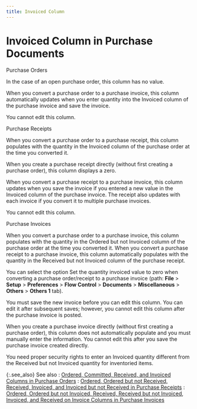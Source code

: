 ```yaml
---
title: Invoiced Column
---
```


# Invoiced Column in Purchase Documents


Purchase Orders


In the case of an open purchase order, this column has no value.


When you convert a purchase order to a purchase invoice, this column  automatically updates when you enter quantity into the Invoiced column  of the purchase invoice and save the invoice.


You cannot edit this column.


Purchase Receipts


When you convert a purchase order to a purchase receipt, this column  populates with the quantity in the Invoiced column of the purchase order  at the time you converted it.


When you create a purchase receipt directly (without first creating  a purchase order), this column displays a zero.


When you convert a purchase receipt to a purchase invoice, this column  updates when you save the invoice if you entered a new value in the Invoiced  column of the purchase invoice. The receipt also updates with each invoice  if you convert it to multiple purchase invoices.


You cannot edit this column.


Purchase Invoices


When you convert a purchase order to a purchase invoice, this column  populates with the quantity in the Ordered but not Invoiced column of  the purchase order at the time you converted it. When you convert a purchase  receipt to a purchase invoice, this column automatically populates with  the quantity in the Received but not Invoiced column of the purchase receipt.


You can select the option Set the quantity invoiced value to zero when  converting a purchase order/receipt to a purchase invoice (path: **File** > **Setup**  > **Preferences** > **Flow 
 Control** > **Documents**  > **Miscellaneous** > **Others** > **Others 
 1** tab).


You must save the new invoice before you can edit this column. You can  edit it after subsequent saves; however, you cannot edit this column after  the purchase invoice is posted.


When you create a purchase invoice directly (without first creating  a purchase order), this column does not automatically populate and you  must manually enter the information. You cannot edit this after you save  the purchase invoice created directly.


You need proper security rights to enter an Invoiced quantity different  from the Received but not Invoiced quantity for inventoried items.


{:.see_also}
See also
: [Ordered,  Committed, Received, and Invoiced Columns in Purchase Orders]({{site.pp_baseurl}}/purc-proc/doc-profile/contents/item-info/other-item-details/ordered_committed_and_received_po.html)
: [Ordered, Ordered  but not Received, Received, Invoiced, and Invoiced but not Received in  Purchase Receipts]({{site.pp_baseurl}}/purc-proc/doc-profile/contents/item-info/other-item-details/ordered_and_received_pr.html)
: [Ordered,  Ordered but not Invoiced, Received, Received but not Invoiced, Invoiced,  and Received on Invoice Columns in Purchase Invoices]({{site.pp_baseurl}}/misc/ordered_ord_not_inv_rec_rec_not_inv_inv_recd_on_inv_pur.html)
